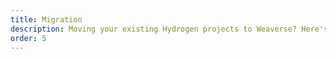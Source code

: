 ```yaml
---
title: Migration
description: Moving your existing Hydrogen projects to Weaverse? Here's how. Make the switch without a hitch.
order: 5
---
```

